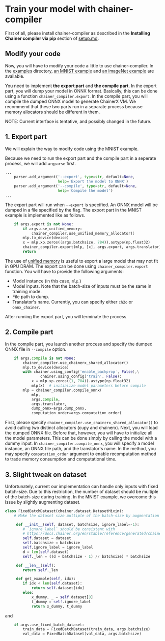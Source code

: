 # Train your model with chainer-compiler

First of all, please install chainer-compiler as described in the **Installing Chainer compiler via pip** section of [setup.md](setup.md).

## Modify your code

Now, you will have to modify your code a little to use chainer-compiler.
In the [examples](../examples) directory, [an MNIST example](../examples/mnist/train_mnist.py) and [an ImageNet example](../examples/imagenet/train_imagenet_multi.py) are available.

You need to implement **the export part** and **the compile part**.
In the export part, you will dump your model in ONNX format. Basically, this can be done using a function `chainer_compiler.export`.
In the compile part, you will compile the dumped ONNX model to generate ChainerX VM.
We recommend that these two parts run in a separate process because memory allocators should be different in them.

NOTE: Current interface is tentative, and possibly changed in the future.

## 1. Export part

We will explain the way to modify code using the MNIST example.

Because we need to run the export part and the compile part in a seperate process, we will add `argparse` first.

```python
...
    parser.add_argument('--export', type=str, default=None,
                        help='Export the model to ONNX')
    parser.add_argument('--compile', type=str, default=None,
                        help='Compile the model')
...
```

The export part will run when `--export` is specified. An ONNX model will be dumped in a file specified by the flag.
The export part in the MNIST example is implemented like as follows.

```python
    if args.export is not None:
        if args.use_unified_memory:
            chainer_compiler.use_unified_memory_allocator()
        mlp.to_device(device)
        x = mlp.xp.zeros((args.batchsize, 784)).astype(np.float32)
        chainer_compiler.export(mlp, [x], args.export, args.translator)
        return
```

The use of [unified memory](https://devblogs.nvidia.com/unified-memory-cuda-beginners/) is useful to export a large model that may not fit in GPU DRAM.
The export can be done using `chainer_compiler.export` function. You will have to provide the following arguments:

* Model instance (in this case, `mlp`.)
* Model inputs. Note that the batch-size of inputs must be the same in training mode.
* File path to dump.
* Translator's name. Currently, you can specify either `ch2o` or `onnx_chainer`.

After running the export part, you will terminate the process.

## 2. Compile part

In the compile part, you launch another process and specify the dumped ONNX file in `--compile` option.

```python
    if args.compile is not None:
        chainer_compiler.use_chainerx_shared_allocator()
        mlp.to_device(device)
        with chainer.using_config('enable_backprop', False),\
                chainer.using_config('train', False):
            x = mlp.xp.zeros((1, 784)).astype(np.float32)
            mlp(x)  # initialize model parameters before compile
        mlp = chainer_compiler.compile_onnx(
            mlp,
            args.compile,
            args.translator,
            dump_onnx=args.dump_onnx,
            computation_order=args.computation_order)
```

First, please specify `chainer_compiler.use_chainerx_shared_allocator()` to avoid calling two distinct allocators (cupy and chainerx).
Next, you will load the dumped ONNX file.
Before that, however, you will have to initialize all the model parameters. This can be done simply by calling the model with a dummy input.
In `chainer_compiler.compile_onnx`, you will specify a model instance, an ONNX file path, and the translator's name.
In the method, you may specify `computation_order` argument to enable recomputation method to trade memory consumption and computational time.

## 3. Slight tweak on dataset 

Unfortunately, current our implementation can handle only inputs with fixed batch-size.
Due to this restriction, the number of dataset should be multiple of the batch-size during training.
In the MNIST example, we overcome this issue by slightly augmenting dataset.

```python
class FixedBatchDataset(chainer.dataset.DatasetMixin):
    # Make the dataset size multiple of the batch-size by augmentation

     def __init__(self, dataset, batchsize, ignore_label=-1):
        # `ignore_label` should be consistent with
        # https://docs.chainer.org/en/stable/reference/generated/chainer.functions.softmax_cross_entropy.html
        self.dataset = dataset
        self.batchsize = batchsize
        self.ignore_label = ignore_label
        d = len(self.dataset)
        self._len = ((d + batchsize - 1) // batchsize) * batchsize

     def __len__(self):
        return self._len

     def get_example(self, idx):
        if idx < len(self.dataset):
            return self.dataset[idx]
        else:
            x_dummy, _ = self.dataset[0]
            t_dummy = self.ignore_label
            return x_dummy, t_dummy
```

and

```python
    if args.use_fixed_batch_dataset:
        train_data = FixedBatchDataset(train_data, args.batchsize)
        val_data = FixedBatchDataset(val_data, args.batchsize)
```

